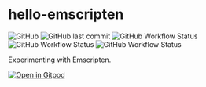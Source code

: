 # hello-emscripten

![GitHub](https://img.shields.io/github/license/relgukxilef/hello-emscripten) 
![GitHub last commit](https://img.shields.io/github/last-commit/relgukxilef/hello-emscripten)
![GitHub Workflow Status](https://img.shields.io/github/workflow/status/relgukxilef/hello-emscripten/Build%20for%20Vulkan?label=Vulkan&logo=Vulkan)
![GitHub Workflow Status](https://img.shields.io/github/workflow/status/relgukxilef/hello-emscripten/Build%20for%20emscripten?label=WebGL&logo=WebGL)
![GitHub Workflow Status](https://img.shields.io/github/workflow/status/relgukxilef/hello-emscripten/Build%20for%20OpenGL?label=OpenGL&logo=OpenGL)

Experimenting with Emscripten.

[![Open in Gitpod](https://gitpod.io/button/open-in-gitpod.svg)](https://gitpod.io/#https://github.com/relgukxilef/hello-emscripten)
